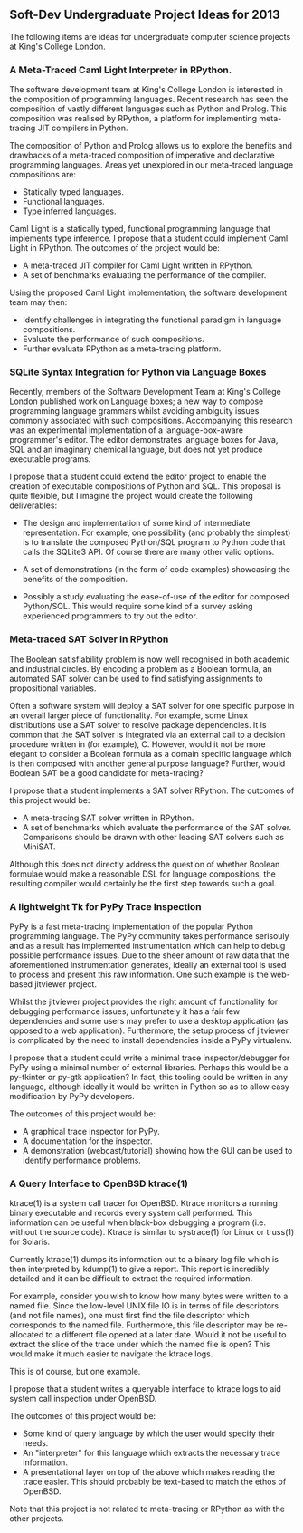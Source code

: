 ## Soft-Dev Undergraduate Project Ideas for 2013

The following items are ideas for undergraduate computer science
projects at King's College London.

### A Meta-Traced Caml Light Interpreter in RPython.

The software development team at King's College London is interested in
the composition of programming languages. Recent research has seen the
composition of vastly different languages such as Python and Prolog.
This composition was realised by RPython, a platform for implementing
meta-tracing JIT compilers in Python.

The composition of Python and Prolog allows us to explore the benefits
and drawbacks of a meta-traced composition of imperative and declarative
programming languages. Areas yet unexplored in our meta-traced language
compositions are:

 * Statically typed languages.
 * Functional languages.
 * Type inferred languages.

Caml Light is a statically typed, functional programming language that
implements type inference.  I propose that a student could implement
Caml Light in RPython. The outcomes of the project would be:

 * A meta-traced JIT compiler for Caml Light written in RPython.
 * A set of benchmarks evaluating the performance of the compiler.

Using the proposed Caml Light implementation, the software development
team may then:

 * Identify challenges in integrating the functional paradigm in language compositions.
 * Evaluate the performance of such compositions.
 * Further evaluate RPython as a meta-tracing platform.

### SQLite Syntax Integration for Python via Language Boxes

Recently, members of the Software Development Team at King's College
London published work on Language boxes; a new way to compose
programming language grammars whilst avoiding ambiguity issues commonly
associated with such compositions. Accompanying this research was an
experimental implementation of a language-box-aware programmer's editor.
The editor demonstrates language boxes for Java, SQL and an imaginary
chemical language, but does not yet produce executable programs.

I propose that a student could extend the editor project to enable the
creation of executable compositions of Python and SQL. This proposal is
quite flexible, but I imagine the project would create the following
deliverables:

 * The design and implementation of some kind of intermediate representation.
   For example, one possibility (and probably the simplest) is to translate
   the composed Python/SQL program to Python code that calls the SQLite3 API.
   Of course there are many other valid options.

 * A set of demonstrations (in the form of code examples) showcasing the
   benefits of the composition.

 * Possibly a study evaluating the ease-of-use of the editor for
   composed Python/SQL. This would require some kind of a survey asking
   experienced programmers to try out the editor.

### Meta-traced SAT Solver in RPython

The Boolean satisfiability problem is now well recognised in both
academic and industrial circles. By encoding a problem as a Boolean
formula, an automated SAT solver can be used to find satisfying
assignments to propositional variables.

Often a software system will deploy a SAT solver for one specific
purpose in an overall larger piece of functionality. For example, some
Linux distributions use a SAT solver to resolve package dependencies.
It is common that the SAT solver is integrated via an external call
to a decision procedure written in (for example), C. However, would it
not be more elegant to consider a Boolean formula as a domain specific
language which is then composed with another general purpose language?
Further, would Boolean SAT be a good candidate for meta-tracing?

I propose that a student implements a SAT solver RPython. The outcomes
of this project would be:

 * A meta-tracing SAT solver written in RPython.
 * A set of benchmarks which evaluate the performance of the SAT solver.
   Comparisons should be drawn with other leading SAT solvers such as
   MiniSAT.

Although this does not directly address the question of whether Boolean
formulae would make a reasonable DSL for language compositions, the
resulting compiler would certainly be the first step towards such a
goal.

### A lightweight Tk for PyPy Trace Inspection

PyPy is a fast meta-tracing implementation of the popular Python
programming language. The PyPy community takes performance serisouly and
as a result has implemented instrumentation which can help to debug
possible performance issues.  Due to the sheer amount of raw data that
the aforementioned instrumentation generates, ideally an external tool
is used to process and present this raw information. One such example is
the web-based jitviewer project.

Whilst the jitviewer project provides the right amount of functionality
for debugging performance issues, unfortunately it has a fair few
dependencies and some users may prefer to use a desktop application (as
opposed to a web application). Furthermore, the setup process of
jitviewer is complicated by the need to install dependencies inside a
PyPy virtualenv.

I propose that a student could write a minimal trace inspector/debugger
for PyPy using a minimal number of external libraries. Perhaps this
would be a py-tkinter or py-gtk application? In fact, this tooling could
be written in any language, although ideally it would be written in
Python so as to allow easy modification by PyPy developers.

The outcomes of this project would be:

 * A graphical trace inspector for PyPy.
 * A documentation for the inspector.
 * A demonstration (webcast/tutorial) showing how the GUI can be used to
   identify performance problems.

### A Query Interface to OpenBSD ktrace(1)

ktrace(1) is a system call tracer for OpenBSD. Ktrace monitors a running
binary executable and records every system call performed. This
information can be useful when black-box debugging a program (i.e.
without the source code). Ktrace is similar to systrace(1) for Linux or
truss(1) for Solaris.

Currently ktrace(1) dumps its information out to a binary log file which
is then interpreted by kdump(1) to give a report. This report is
incredibly detailed and it can be difficult to extract the required
information.

For example, consider you wish to know how many bytes were written to a
named file. Since the low-level UNIX file IO is in terms of file
descriptors (and not file names), one must first find the file
descriptor which corresponds to the named file. Furthermore, this file
descriptor may be re-allocated to a different file opened at a later
date. Would it not be useful to extract the slice of the trace under
which the named file is open? This would make it much easier to navigate
the ktrace logs.

This is of course, but one example.

I propose that a student writes a queryable interface to ktrace logs to
aid system call inspection under OpenBSD.

The outcomes of this project would be:

 * Some kind of query language by which the user would specify their needs.
 * An "interpreter" for this language which extracts the necessary trace information.
 * A presentational layer on top of the above which makes reading the
   trace easier. This should probably be text-based to match the ethos of
   OpenBSD.

Note that this project is not related to meta-tracing or RPython as with
the other projects.
